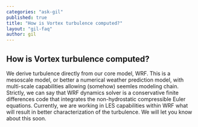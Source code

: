 ```yaml
---
categories: "ask-gil"
published: true
title: "How is Vortex turbulence computed?"
layout: "gil-faq"
author: gil
---
```



##   How is Vortex turbulence computed?

We derive turbulence directly from our core model, WRF. This is a mesoscale model, or better a numerical weather prediction model, with multi-scale capabilities allowing (somehow) seemles modeling chain. Strictly, we can say that WRF dynamics solver is a conservative finite differences code that integrates the non-hydrostatic compressible Euler equations. Currently, we are working in LES capabilities within WRF what will result in better characterization of the turbulence. We will let you know about this soon.
